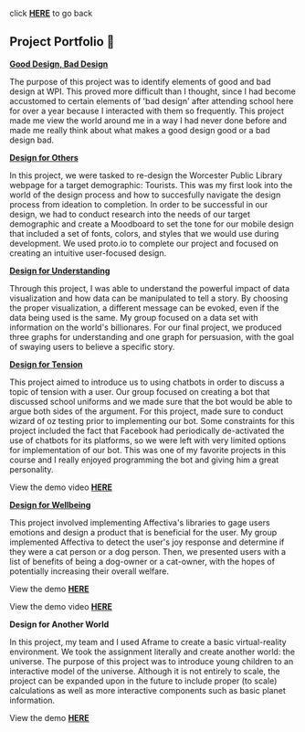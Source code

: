 click **[HERE](README.md)** to go back

## Project Portfolio 💼
**[Good Design, Bad Design](https://medium.com/@ilanazeldin/wpi-design-in-action-85e33b8efcc0 "Good Design, Bad Design")**

The purpose of this project was to identify elements of good and bad design at WPI. This proved more difficult than I thought, since I had become accustomed to certain elements of 'bad design' after attending school here for over a year because I interacted with them so frequently. This project made me view the world around me in a way I had never done before and made me really think about what makes a good design good or a bad design bad. 

**[Design for Others](https://medium.com/@ilanazeldin/designing-for-tourists-816e20fdb741 "Design for Others")**

In this project, we were tasked to re-design the Worcester Public Library webpage for a target demographic: Tourists. This was my first look into the world of the design process and how to succesfully navigate the design process from ideation to completion. In order to be successful in our design, we had to conduct research into the needs of our target demographic and create a Moodboard to set the tone for our mobile design that included a set of fonts, colors, and styles that we would use during development. We used proto.io to complete our project and focused on creating an intuitive user-focused design.

**[Design for Understanding](https://medium.com/@ilanazeldin/design-for-understanding-39975b05bcea "Design for Understanding")**

Through this project, I was able to understand the powerful impact of data visualization and how data can be manipulated to tell a story. By choosing the proper visualization, a different message can be evoked, even if the data being used is the same. My group focused on a data set with information on the world's billionares. For our final project, we produced three graphs for understanding and one graph for persuasion, with the goal of swaying users to believe a specific story. 

**[Design for Tension](https://medium.com/@michaelbosik/design-for-tension-group-13-e49fcef641b2 "Design for Tension")**

This project aimed to introduce us to using chatbots in order to discuss a topic of tension with a user. Our group focused on creating a bot that discussed school uniforms and we made sure that the bot would be able to argue both sides of the argument. For this project, made sure to conduct wizard of oz testing prior to implementing our bot. Some constraints for this project included the fact that Facebook had periodically de-activated the use of chatbots for its platforms, so we were left with very limited options for implementation of our bot. This was one of my favorite projects in this course and I really enjoyed programming the bot and giving him a great personality. 

View the demo video **[HERE](https://www.youtube.com/watch?v=3slmotxxbrQ&feature=youtu.be)**

**[Design for Wellbeing](https://medium.com/@ilanazeldin/design-for-wellbeing-7cc8d2f7a9a7 "Desing for Wellbeing")**

This project involved implementing Affectiva's libraries to gage users emotions and design a product that is beneficial for the user. My group implemented Affectiva to detect the user's joy response and determine if they were a cat person or a dog person. Then, we presented users with a list of benefits of being a dog-owner or a cat-owner, with the hopes of potentially increasing their overall welfare.

View the demo **[HERE](https://brcoll.github.io/DesignForWellbeing/)**

View the demo video **[HERE](https://www.youtube.com/watch?v=jjCbuyv5IR8)**

**Design for Another World** 

In this project, my team and I used Aframe to create a basic virtual-reality environment. We took the assignment literally and create another world: the universe. The purpose of this project was to introduce young children to an interactive model of the universe. Although it is not entirely to scale, the project can be expanded upon in the future to include proper (to scale) calculations as well as more interactive components such as basic planet information. 

View the demo **[HERE](http://users.wpi.edu/~mbosik/AnotherWorld/)**

